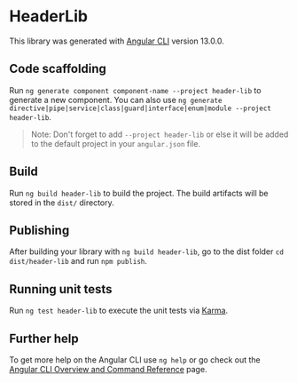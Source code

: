 # HeaderLib

This library was generated with [Angular CLI](https://github.com/angular/angular-cli) version 13.0.0.

## Code scaffolding

Run `ng generate component component-name --project header-lib` to generate a new component. You can also use `ng generate directive|pipe|service|class|guard|interface|enum|module --project header-lib`.
> Note: Don't forget to add `--project header-lib` or else it will be added to the default project in your `angular.json` file. 

## Build

Run `ng build header-lib` to build the project. The build artifacts will be stored in the `dist/` directory.

## Publishing

After building your library with `ng build header-lib`, go to the dist folder `cd dist/header-lib` and run `npm publish`.

## Running unit tests

Run `ng test header-lib` to execute the unit tests via [Karma](https://karma-runner.github.io).

## Further help

To get more help on the Angular CLI use `ng help` or go check out the [Angular CLI Overview and Command Reference](https://angular.io/cli) page.

